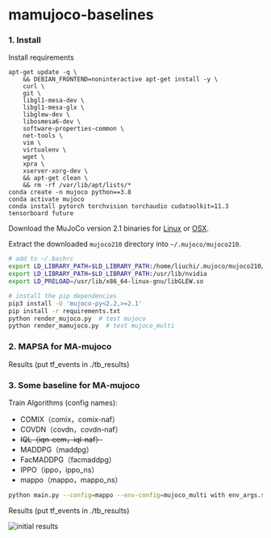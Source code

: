 # mamujoco-baselines

###  1. Install

Install requirements

```shell
apt-get update -q \
    && DEBIAN_FRONTEND=noninteractive apt-get install -y \
    curl \
    git \
    libgl1-mesa-dev \
    libgl1-mesa-glx \
    libglew-dev \
    libosmesa6-dev \
    software-properties-common \
    net-tools \
    vim \
    virtualenv \
    wget \
    xpra \
    xserver-xorg-dev \
    && apt-get clean \
    && rm -rf /var/lib/apt/lists/*
conda create -n mujoco python==3.8
conda activate mujoco
conda install pytorch torchvision torchaudio cudatoolkit=11.3 tensorboard future
```

Download the MuJoCo version 2.1 binaries for [Linux](https://mujoco.org/download/mujoco210-linux-x86_64.tar.gz) or [OSX](https://mujoco.org/download/mujoco210-macos-x86_64.tar.gz).

Extract the downloaded `mujoco210` directory into `~/.mujoco/mujoco210`.

```sh
# add to ~/.bashrc
export LD_LIBRARY_PATH=$LD_LIBRARY_PATH:/home/liuchi/.mujoco/mujoco210/bin
export LD_LIBRARY_PATH=$LD_LIBRARY_PATH:/usr/lib/nvidia
export LD_PRELOAD=/usr/lib/x86_64-linux-gnu/libGLEW.so

# install the pip dependencies
pip3 install -U 'mujoco-py<2.2,>=2.1'
pip install -r requirements.txt
python render_mujoco.py  # test mujoco
python render_mamujoco.py  # test mujoco_multi
```

### 2. MAPSA  for MA-mujoco 
Results (put tf_events in ./tb_results)



### 3. Some baseline for MA-mujoco 

Train Algorithms (config names): 
- COMIX（comix，comix-naf）
- COVDN（covdn，covdn-naf）
- ~~IQL（iqn-cem，iql-naf）~~
- MADDPG（maddpg）
- FacMADDPG（facmaddpg）
- IPPO（ippo，ippo_ns）
- mappo（mappo，mappo_ns）

``` sh
python main.py --config=mappo --env-config=mujoco_multi with env_args.scenario="HalfCheetah-v2"
```
Results (put tf_events in ./tb_results)

![initial results](https://img-blog.csdnimg.cn/de2e13b6b39c47f1acfce1f378be397c.png)
